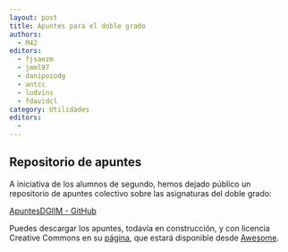 ```yaml
---
layout: post
title: Apuntes para el doble grado
authors:
  - M42
editors:
  - fjsaezm
  - jmml97
  - danipozodg
  - antcc
  - ludvins
  - fdavidcl
category: Utilidades
editors:
  - 
---
```


## Repositorio de apuntes

A iniciativa de los alumnos de segundo, hemos dejado público un repositorio de 
apuntes colectivo sobre las asignaturas del doble grado:

[ApuntesDGIIM - GitHub](https://libreim.github.io/apuntesDGIIM/)

Puedes descargar los apuntes, todavía en construcción, y con licencia Creative Commons en su
[página](https://libreim.github.io/apuntesDGIIM/), que estará disponible desde 
[Awesome](http://tux.ugr.es/dgiim/awesome/).
